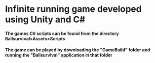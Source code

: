 <H1>Infinite running game developed using Unity and C#</H1>

<H4>The games C# scripts can be found from the directory Ballsurvival>Assets>Scripts</H4>

<H4>The game can be played by downloading the "GameBuild" folder and running the "Ballsurvival" application in that folder</H4>
